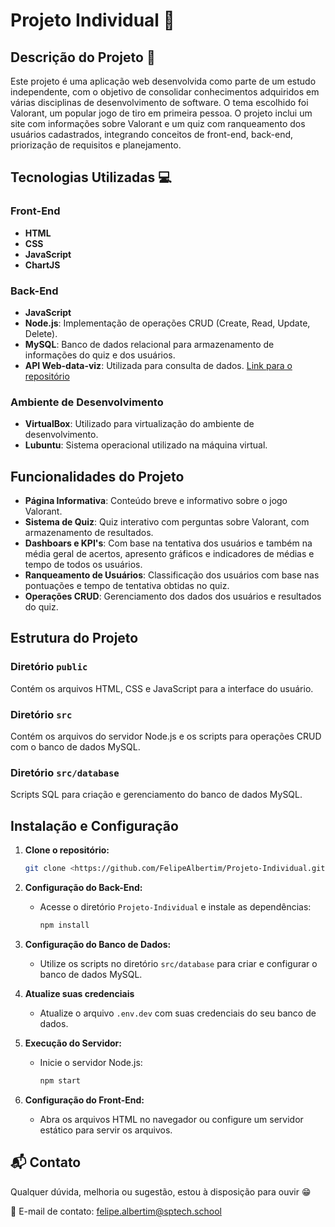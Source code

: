 # Projeto Individual 🔫

## Descrição do Projeto 📝

Este projeto é uma aplicação web desenvolvida como parte de um estudo independente, com o objetivo de consolidar conhecimentos adquiridos em várias disciplinas de desenvolvimento de software. O tema escolhido foi Valorant, um popular jogo de tiro em primeira pessoa. O projeto inclui um site com informações sobre Valorant e um quiz com ranqueamento dos usuários cadastrados, integrando conceitos de front-end, back-end, priorização de requisitos e planejamento.

## Tecnologias Utilizadas 💻

### Front-End 
- **HTML**
- **CSS**
- **JavaScript**
- **ChartJS**

### Back-End
- **JavaScript**
- **Node.js**: Implementação de operações CRUD (Create, Read, Update, Delete).
- **MySQL**: Banco de dados relacional para armazenamento de informações do quiz e dos usuários.
- **API Web-data-viz**: Utilizada para consulta de dados. [Link para o repositório](https://github.com/bandTec/web-data-viz/)

### Ambiente de Desenvolvimento
- **VirtualBox**: Utilizado para virtualização do ambiente de desenvolvimento.
- **Lubuntu**: Sistema operacional utilizado na máquina virtual.

## Funcionalidades do Projeto

- **Página Informativa**: Conteúdo breve e informativo sobre o jogo Valorant.
- **Sistema de Quiz**: Quiz interativo com perguntas sobre Valorant, com armazenamento de resultados.
- **Dashboars e KPI's**: Com base na tentativa dos usuários e também na média geral de acertos, apresento gráficos e indicadores de médias e tempo de todos os usuários.
- **Ranqueamento de Usuários**: Classificação dos usuários com base nas pontuações e tempo de tentativa obtidas no quiz.
- **Operações CRUD**: Gerenciamento dos dados dos usuários e resultados do quiz.

## Estrutura do Projeto

### Diretório `public`
Contém os arquivos HTML, CSS e JavaScript para a interface do usuário.

### Diretório `src`
Contém os arquivos do servidor Node.js e os scripts para operações CRUD com o banco de dados MySQL.

### Diretório `src/database`
Scripts SQL para criação e gerenciamento do banco de dados MySQL.

## Instalação e Configuração

1. **Clone o repositório:**
    ```bash
    git clone <https://github.com/FelipeAlbertim/Projeto-Individual.git>
    ```

2. **Configuração do Back-End:**
    - Acesse o diretório `Projeto-Individual` e instale as dependências:
      ```bash
      npm install
      ```

3. **Configuração do Banco de Dados:**
    - Utilize os scripts no diretório `src/database` para criar e configurar o banco de dados MySQL.

4. **Atualize suas credenciais**
    - Atualize o arquivo `.env.dev` com suas credenciais do seu banco de dados.

5. **Execução do Servidor:**
    - Inicie o servidor Node.js:
      ```bash
      npm start
      ```

6. **Configuração do Front-End:**
    - Abra os arquivos HTML no navegador ou configure um servidor estático para servir os arquivos.

## 📬 Contato

Qualquer dúvida, melhoria ou sugestão, estou à disposição para ouvir 😁

📧 E-mail de contato: [felipe.albertim@sptech.school](mailto:felipe.albertim@sptech.school)
